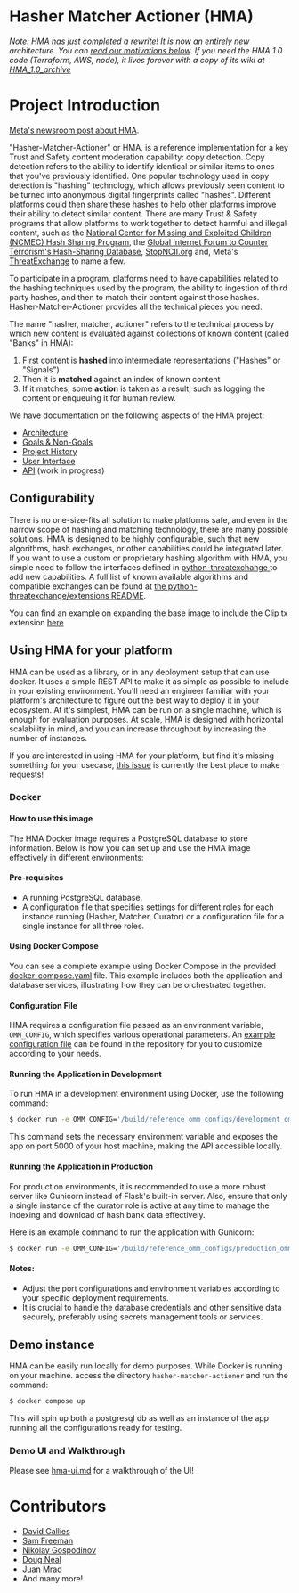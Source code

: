 # Hasher Matcher Actioner (HMA)

_Note: HMA has just completed a rewrite! It is now an entirely new architecture. You can [read our motivations below](./docs/history.md). If you need the HMA 1.0 code (Terraform, AWS, node), it lives forever with a copy of its wiki at [HMA_1.0_archive](https://github.com/facebook/ThreatExchange/tree/HMA_1.0_archive/hasher-matcher-actioner)_

# Project Introduction

[Meta's newsroom post about HMA](https://about.fb.com/news/2022/12/meta-launches-new-content-moderation-tool/).

"Hasher-Matcher-Actioner" or HMA, is a reference implementation for a key Trust and Safety content moderation capability: copy detection. Copy detection refers to the ability to identify identical or similar items to ones that you've previously identified. One popular technology used in copy detection is "hashing" technology, which allows previously seen content to be turned into anonymous digital fingerprints called "hashes". Different platforms could then share these hashes to help other platforms improve their ability to detect similar content. There are many Trust & Safety programs that allow platforms to work together to detect harmful and illegal content, such as the [National Center for Missing and Exploited Children (NCMEC) Hash Sharing Program](https://report.cybertip.org/hashsharing/v2/documentation/), the [Global Internet Forum to Counter Terrorism's Hash-Sharing Database](https://gifct.org/hsdb/), [StopNCII.org](https://stopncii.org/) and, Meta's [ThreatExchange](https://developers.facebook.com/docs/threat-exchange/) to name a few.

To participate in a program, platforms need to have capabilities related to the hashing techniques used by the program, the ability to ingestion of third party hashes, and then to match their content against those hashes. Hasher-Matcher-Actioner provides all the technical pieces you need.

The name "hasher, matcher, actioner" refers to the technical process by which new content is evaluated against collections of known content (called "Banks" in HMA):

1. First content is **hashed** into intermediate representations ("Hashes" or "Signals")
2. Then it is **matched** against an index of known content
3. If it matches, some **action** is taken as a result, such as logging the content or enqueuing it for human review.

We have documentation on the following aspects of the HMA project:

- [Architecture](./docs/architecture.md)
- [Goals & Non-Goals](./docs/goals.md)
- [Project History](./docs/history.md)
- [User Interface](./docs/user-interface.md)
- [API](./docs/api.md) (work in progress)

## Configurability

There is no one-size-fits all solution to make platforms safe, and even in the narrow scope of hashing and matching technology, there are many possible solutions. HMA is designed to be highly configurable, such that new algorithms, hash exchanges, or other capabilities could be integrated later. If you want to use a custom or proprietary hashing algorithm with HMA, you simple need to follow the interfaces defined in [python-threatexchange ](../python-threatexchange) to add new capabilities. A full list of known available algorithms and compatible exchanges can be found at [the python-threatexchange/extensions README](https://github.com/facebook/ThreatExchange/tree/main/python-threatexchange/threatexchange/extensions/README.md).

You can find an example on expanding the base image to include the Clip tx extension [here](https://github.com/juanmrad/HMA-CLIP-demo)

## Using HMA for your platform

HMA can be used as a library, or in any deployment setup that can use docker. It uses a simple REST API to make it as simple as possible to include in your existing environment. You'll need an engineer familiar with your platform's architecture to figure out the best way to deploy it in your ecosystem. At it's simplest, HMA can be run on a single machine, which is enough for evaluation purposes. At scale, HMA is designed with horizontal scalability in mind, and you can increase throughput by increasing the number of instances.

If you are interested in using HMA for your platform, but find it's missing something for your usecase, [this issue](https://github.com/facebook/ThreatExchange/issues/1440) is currently the best place to make requests!

### Docker

#### How to use this image

The HMA Docker image requires a PostgreSQL database to store information. Below is how you can set up and use the HMA image effectively in different environments:

#### Pre-requisites

- A running PostgreSQL database.
- A configuration file that specifies settings for different roles for each instance running (Hasher, Matcher, Curator) or a configuration file for a single instance for all three roles.

#### Using Docker Compose

You can see a complete example using Docker Compose in the provided [docker-compose.yaml](./docker-compose.yaml) file. This example includes both the application and database services, illustrating how they can be orchestrated together.

#### Configuration File

HMA requires a configuration file passed as an environment variable, `OMM_CONFIG`, which specifies various operational parameters. An [example configuration file](./reference_omm_configs/development_omm_config.py) can be found in the repository for you to customize according to your needs.

#### Running the Application in Development

To run HMA in a development environment using Docker, use the following command:

```bash
$ docker run -e OMM_CONFIG='/build/reference_omm_configs/development_omm_config.py' -p 5000:5000 ghcr.io/facebook/threatexchange/hma flask --app OpenMediaMatch.app run --host=0.0.0.0
```

This command sets the necessary environment variable and exposes the app on port 5000 of your host machine, making the API accessible locally.

#### Running the Application in Production

For production environments, it is recommended to use a more robust server like Gunicorn instead of Flask's built-in server. Also, ensure that only a single instance of the curator role is active at any time to manage the indexing and download of hash bank data effectively.

Here is an example command to run the application with Gunicorn:

```bash
$ docker run -e OMM_CONFIG='/build/reference_omm_configs/production_omm_config.py' -p 5000:5000 ghcr.io/facebook/threatexchange/hma gunicorn --bind 0.0.0.0:5000 "OpenMediaMatch.app:create_app()"
```

#### Notes:

- Adjust the port configurations and environment variables according to your specific deployment requirements.
- It is crucial to handle the database credentials and other sensitive data securely, preferably using secrets management tools or services.

## Demo instance

HMA can be easily run locally for demo purposes. While Docker is running on your machine. access the directory `hasher-matcher-actioner` and run the command:

```bash
$ docker compose up
```

This will spin up both a postgresql db as well as an instance of the app running all the configurations ready for testing.

### Demo UI and Walkthrough
Please see [hma-ui.md](hma-ui.md) for a walkthrough of the UI!

# Contributors

- [David Callies](https://github.com/Dcallies)
- [Sam Freeman](https://github.com/Sam-Freeman)
- [Nikolay Gospodinov](https://github.com/NikolayOG)
- [Doug Neal](https://github.com/dougneal)
- [Juan Mrad](https://github.com/juanmrad)
- And many more!
